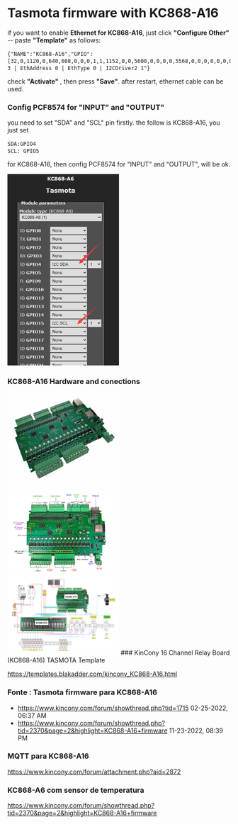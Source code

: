 # Tasmota firmware with KC868-A16

if you want to enable **Ethernet for KC868-A16**, just click **"Configure Other"** -- paste **"Template"** as follows:

``` 
{"NAME":"KC868-A16","GPIO":[32,0,1120,0,640,608,0,0,0,1,1,1152,0,0,5600,0,0,0,0,5568,0,0,0,0,0,0,0,0,1,1,0,0,1,0,0,1],"FLAG":0,"BASE":1,"CMND":"EthClockMode 3 | EthAddress 0 | EthType 0 | I2CDriver2 1"}
```

check **"Activate"**  , then press **"Save"**. after restart, ethernet cable can be used.

### Config PCF8574 for "INPUT" and "OUTPUT"

you need to set "SDA" and "SCL" pin firstly. the follow is KC868-A16, you just set 

```
SDA:GPIO4  
SCL: GPIO5 
```

for KC868-A16, then config PCF8574 for "INPUT" and "OUTPUT", will be ok.

<img src="../img/7-tasmota-config-iic.png" alt="IIC KC868-A16" style="width: 50%;">

### KC868-A16 Hardware and conections

<img src="../img/KC868-A16.jpg" alt="Placa KC868-A16" style="width: 50%;">
<img src="../img/a16-connections.jpg" alt="Placa KC868-A16" style="width: 50%;">
<img src="../img/a16-connections3.jpg" alt="Placa KC868-A16" style="width: 50%;">
### KinCony 16 Channel Relay Board (KC868-A16) TASMOTA Template

https://templates.blakadder.com/kincony_KC868-A16.html

### Fonte : Tasmota firmware para KC868-A16

* https://www.kincony.com/forum/showthread.php?tid=1715
  02-25-2022, 06:37 AM 
* https://www.kincony.com/forum/showthread.php?tid=2370&page=2&highlight=KC868-A16+firmware
  11-23-2022, 08:39 PM 

### MQTT para KC868-A16

https://www.kincony.com/forum/attachment.php?aid=2872

### KC868-A6 com sensor de temperatura

https://www.kincony.com/forum/showthread.php?tid=2370&page=2&highlight=KC868-A16+firmware

